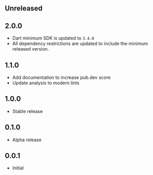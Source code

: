 ## Unreleased

## 2.0.0

- Dart minimum SDK is updated to `3.4.0`
- All dependency restrictions are updated to include the minimum released version.

## 1.1.0

- Add documentation to increase pub.dev score
- Update analysis to modern lints

## 1.0.0

- Stable release

## 0.1.0

- Alpha release

## 0.0.1

- Initial
